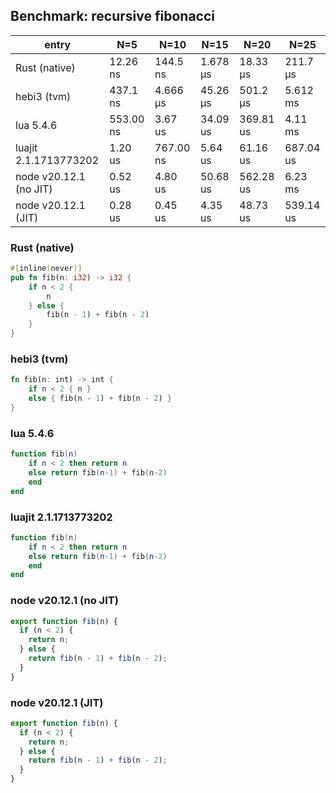 ## Benchmark: recursive fibonacci

| entry                  | N=5       | N=10      | N=15     | N=20      | N=25      |
| ---------------------- | --------- | --------- | -------- | --------- | --------- |
| Rust (native)          | 12.26 ns  | 144.5 ns  | 1.678 µs | 18.33 µs  | 211.7 µs  |
| hebi3 (tvm)            | 437.1 ns  | 4.666 µs  | 45.26 µs | 501.2 µs  | 5.612 ms  |
| lua 5.4.6              | 553.00 ns | 3.67 us   | 34.09 us | 369.81 us | 4.11 ms   |
| luajit 2.1.1713773202  | 1.20 us   | 767.00 ns | 5.64 us  | 61.16 us  | 687.04 us |
| node v20.12.1 (no JIT) | 0.52 us   | 4.80 us   | 50.68 us | 562.28 us | 6.23 ms   |
| node v20.12.1 (JIT)    | 0.28 us   | 0.45 us   | 4.35 us  | 48.73 us  | 539.14 us |

### Rust (native)
```rust
#[inline(never)]
pub fn fib(n: i32) -> i32 {
    if n < 2 {
        n
    } else {
        fib(n - 1) + fib(n - 2)
    }
}
```

### hebi3 (tvm)
```rust
fn fib(n: int) -> int {
    if n < 2 { n }
    else { fib(n - 1) + fib(n - 2) }
}
```

### lua 5.4.6
```lua
function fib(n)
    if n < 2 then return n
    else return fib(n-1) + fib(n-2)
    end
end
```

### luajit 2.1.1713773202
```lua
function fib(n)
    if n < 2 then return n
    else return fib(n-1) + fib(n-2)
    end
end
```

### node v20.12.1 (no JIT)
```js
export function fib(n) {
  if (n < 2) {
    return n;
  } else {
    return fib(n - 1) + fib(n - 2);
  }
}
```

### node v20.12.1 (JIT)
```js
export function fib(n) {
  if (n < 2) {
    return n;
  } else {
    return fib(n - 1) + fib(n - 2);
  }
}
```

